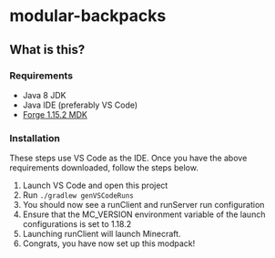 # modular-backpacks

## What is this?


### Requirements
- Java 8 JDK
- Java IDE (preferably VS Code)
- [Forge 1.15.2 MDK](https://adfoc.us/serve/?id=27122885838970)

### Installation
These steps use VS Code as the IDE. Once you have the above requirements downloaded, follow the steps below.

1. Launch VS Code and open this project
2. Run `./gradlew genVSCodeRuns`
3. You should now see a runClient and runServer run configuration
4. Ensure that the MC_VERSION environment variable of the launch configurations is set to 1.18.2
5. Launching runClient will launch Minecraft. 
6. Congrats, you have now set up this modpack!